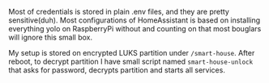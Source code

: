 Most of credentials is stored in plain .env files, and they are pretty sensitive(duh). Most configurations of HomeAssistant is based on installing everything yolo on RaspberryPi without and counting on that most bouglars will ignore this small box.

My setup is stored on encrypted LUKS partition under `/smart-house`. After reboot, to decrypt partition I have small script named `smart-house-unlock` that asks for password, decrypts partition and starts all services.
